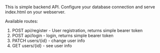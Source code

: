 This is simple backend API.
Configure your database connection and serve index.html on your webserver.

Available routes:
1. POST api/register - User registration, returns simple bearer token
2. POST api/login - login, returns simple bearer token
3. PATCH users/{id} - change user info
4. GET users/{id} - see user info